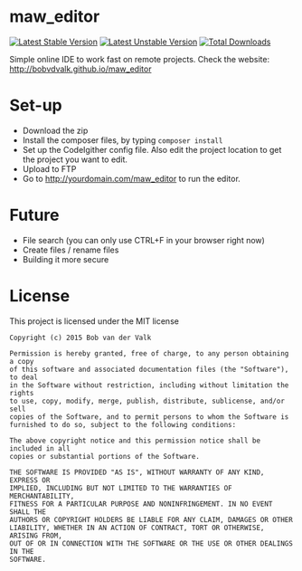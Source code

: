 # maw_editor
[![Latest Stable Version](https://poser.pugx.org/mawoo/migrationeditor/version)](https://packagist.org/packages/mawoo/migrationeditor) [![Latest Unstable Version](https://poser.pugx.org/mawoo/migrationeditor/v/unstable)](//packagist.org/packages/mawoo/migrationeditor) [![Total Downloads](https://poser.pugx.org/mawoo/migrationeditor/downloads)](https://packagist.org/packages/mawoo/migrationeditor)

Simple online IDE to work fast on remote projects. Check the website: http://bobvdvalk.github.io/maw_editor

# Set-up
* Download the zip
* Install the composer files, by typing ```composer install```
* Set up the CodeIgither config file. Also edit the project location to get the project you want to edit.
* Upload to FTP
* Go to http://yourdomain.com/maw_editor to run the editor.
 
# Future
* File search (you can only use CTRL+F in your browser right now)
* Create files / rename files
* Building it more secure

# License
This project is licensed under the MIT license

    Copyright (c) 2015 Bob van der Valk
    
    Permission is hereby granted, free of charge, to any person obtaining a copy
    of this software and associated documentation files (the "Software"), to deal
    in the Software without restriction, including without limitation the rights
    to use, copy, modify, merge, publish, distribute, sublicense, and/or sell
    copies of the Software, and to permit persons to whom the Software is
    furnished to do so, subject to the following conditions:
    
    The above copyright notice and this permission notice shall be included in all
    copies or substantial portions of the Software.
    
    THE SOFTWARE IS PROVIDED "AS IS", WITHOUT WARRANTY OF ANY KIND, EXPRESS OR
    IMPLIED, INCLUDING BUT NOT LIMITED TO THE WARRANTIES OF MERCHANTABILITY,
    FITNESS FOR A PARTICULAR PURPOSE AND NONINFRINGEMENT. IN NO EVENT SHALL THE
    AUTHORS OR COPYRIGHT HOLDERS BE LIABLE FOR ANY CLAIM, DAMAGES OR OTHER
    LIABILITY, WHETHER IN AN ACTION OF CONTRACT, TORT OR OTHERWISE, ARISING FROM,
    OUT OF OR IN CONNECTION WITH THE SOFTWARE OR THE USE OR OTHER DEALINGS IN THE
    SOFTWARE. 
